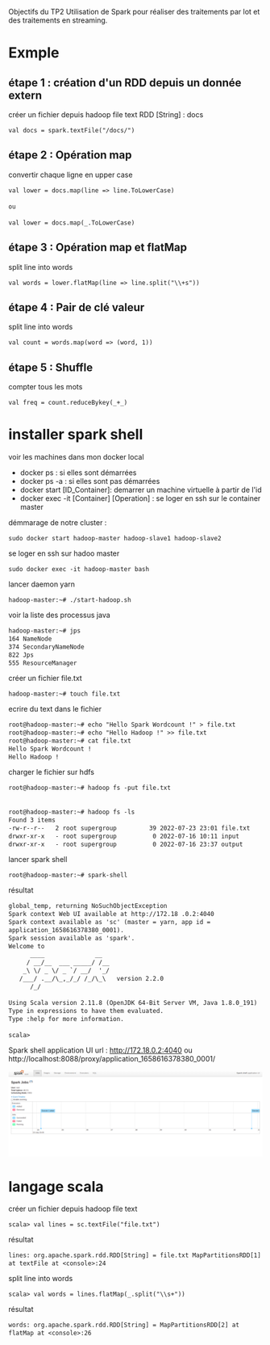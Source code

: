 Objectifs du TP2
Utilisation de Spark pour réaliser des traitements par lot et des traitements en streaming.

# Exmple 

## étape 1 :  création d'un RDD depuis un donnée extern  
créer un fichier depuis hadoop file text 
RDD [String] : docs
```
val docs = spark.textFile("/docs/")

```
## étape 2 :  Opération map
convertir chaque ligne en upper case
```
val lower = docs.map(line => line.ToLowerCase)

ou

val lower = docs.map(_.ToLowerCase)
```
## étape 3 :  Opération map et flatMap

split line into words 
```
val words = lower.flatMap(line => line.split("\\+s"))

```
## étape 4 :  Pair de clé valeur 

split line into words 
```
val count = words.map(word => (word, 1))

```
## étape 5 :  Shuffle

compter tous les mots 
```
val freq = count.reduceBykey(_+_)

```


# installer spark shell 

voir les machines dans mon docker local 

* docker ps  : si elles sont démarrées
* docker ps -a : si elles sont pas démarrées
* docker start [ID_Container]: demarrer un machine virtuelle à partir de l'id
* docker exec -it [Container] [Operation] :  se loger en ssh sur le container master 

démmarage de notre cluster :
```
sudo docker start hadoop-master hadoop-slave1 hadoop-slave2
```
se loger en ssh sur hadoo master 
```
sudo docker exec -it hadoop-master bash 
```
lancer daemon yarn 

```
hadoop-master:~# ./start-hadoop.sh

```
voir la liste des processus java 
```
hadoop-master:~# jps
164 NameNode
374 SecondaryNameNode
822 Jps
555 ResourceManager
```

créer un fichier file.txt
```
hadoop-master:~# touch file.txt
```

ecrire du text dans le fichier
```
root@hadoop-master:~# echo "Hello Spark Wordcount !" > file.txt               
root@hadoop-master:~# echo "Hello Hadoop !" >> file.txt 
root@hadoop-master:~# cat file.txt 
Hello Spark Wordcount !
Hello Hadoop !
```

charger le fichier sur hdfs
```
root@hadoop-master:~# hadoop fs -put file.txt 


root@hadoop-master:~# hadoop fs -ls   
Found 3 items
-rw-r--r--   2 root supergroup         39 2022-07-23 23:01 file.txt
drwxr-xr-x   - root supergroup          0 2022-07-16 10:11 input
drwxr-xr-x   - root supergroup          0 2022-07-16 23:37 output
```

lancer spark shell
```
root@hadoop-master:~# spark-shell
```
résultat
```
global_temp, returning NoSuchObjectException
Spark context Web UI available at http://172.18 .0.2:4040
Spark context available as 'sc' (master = yarn, app id = application_1658616378380_0001).
Spark session available as 'spark'.
Welcome to
      ____              __
     / __/__  ___ _____/ /__
    _\ \/ _ \/ _ `/ __/  '_/
   /___/ .__/\_,_/_/ /_/\_\   version 2.2.0
      /_/
         
Using Scala version 2.11.8 (OpenJDK 64-Bit Server VM, Java 1.8.0_191)
Type in expressions to have them evaluated.
Type :help for more information.

scala>

```
Spark shell application UI url : http://172.18.0.2:4040 ou http://localhost:8088/proxy/application_1658616378380_0001/

<img src="../resources/tp2/spark-web-app.png">

# langage scala 

créer un fichier depuis hadoop file text 
```
scala> val lines = sc.textFile("file.txt")
```
résultat 
```
lines: org.apache.spark.rdd.RDD[String] = file.txt MapPartitionsRDD[1] at textFile at <console>:24
```

split line into words
```
scala> val words = lines.flatMap(_.split("\\s+"))
```
résultat
```
words: org.apache.spark.rdd.RDD[String] = MapPartitionsRDD[2] at flatMap at <console>:26
```